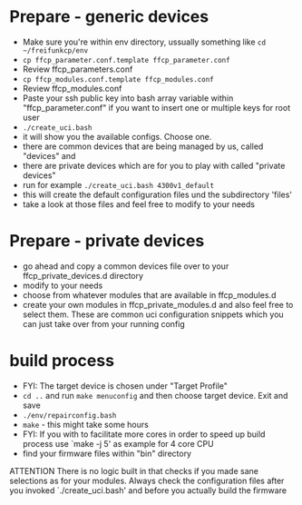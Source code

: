 # Prepare - generic devices
- Make sure you're within env directory, ussually something like `cd ~/freifunkcp/env`
- `cp ffcp_parameter.conf.template ffcp_parameter.conf`
- Review ffcp_parameters.conf
- `cp ffcp_modules.conf.template ffcp_modules.conf`
- Review ffcp_modules.conf
- Paste your ssh public key into bash array variable within "ffcp_parameter.conf" if you want to insert one or multiple keys for root user
- `./create_uci.bash`
- it will show you the available configs. Choose one.
- there are common devices that are being managed by us, called "devices" and
- there are private devices which are for you to play with called "private devices"
- run for example `./create_uci.bash 4300v1_default`
- this will create the default configuration files und the subdirectory 'files'
- take a look at those files and feel free to modify to your needs
# Prepare - private devices
- go ahead and copy a common devices file over to your ffcp_private_devices.d directory
- modify to your needs
- choose from whatever modules that are available in ffcp_modules.d
- create your own modules in ffcp_private_modules.d and also feel free to select them. These are common uci configuration snippets which you can just take over from your running config
# build process
- FYI: The target device is chosen under "Target Profile"
- `cd ..` and run `make menuconfig` and then choose target device. Exit and save
- `./env/repairconfig.bash`
- `make` - this might take some hours
- FYI: If you with to facilitate more cores in order to speed up build process use `make -j 5' as example for 4 core CPU
- find your firmware files within "bin" directory

ATTENTION
There is no logic built in that checks if you made sane selections as for your modules. Always check the configuration files after you invoked `./create_uci.bash' and before you actually build the firmware

